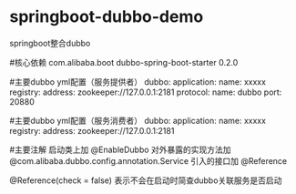 # springboot-dubbo-demo
springboot整合dubbo

#核心依赖
<dependency>
  <groupId>com.alibaba.boot</groupId>
  <artifactId>dubbo-spring-boot-starter</artifactId>
  <version>0.2.0</version>
</dependency>

#主要dubbo yml配置（服务提供者）
dubbo:
  application:
    name: xxxxx
  registry:
    address: zookeeper://127.0.0.1:2181
  protocol:
    name: dubbo
    port: 20880
    
#主要dubbo yml配置（服务消费者）
dubbo:
  application:
    name: xxxxx
  registry:
    address: zookeeper://127.0.0.1:2181

    
#主要注解
启动类上加 @EnableDubbo
对外暴露的实现方法加 @com.alibaba.dubbo.config.annotation.Service
引入的接口加 @Reference

@Reference(check = false) 表示不会在启动时简查dubbo关联服务是否启动
